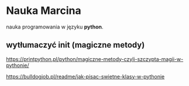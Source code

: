 # Nauka Marcina

nauka programowania w języku **python**.

## wytłumaczyć __init__ (magiczne metody)

https://printpython.pl/python/magiczne-metody-czyli-szczypta-magii-w-pythonie/

https://bulldogjob.pl/readme/jak-pisac-swietne-klasy-w-pythonie

